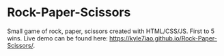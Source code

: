 # Rock-Paper-Scissors
Small game of rock, paper, scissors created with HTML/CSS/JS. First to 5 wins.
Live demo can be found here: https://kyle7iao.github.io/Rock-Paper-Scissors/.
